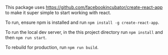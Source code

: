 This package uses https://github.com/facebookincubator/create-react-app to make it super simple to start working with react.

To run, ensure npm is installed and run `npm install -g create-react-app`.

To run the local dev server, in the this project directory run `npm install` and then `npm run start`.

To rebuild for production, run `npm run build`.
